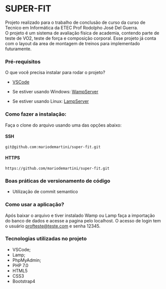 # SUPER-FIT
Projeto realizado para o trabalho de conclusão de curso da curso de Tecnico em Informática da ETEC Prof Rodolpho José Del Guerra.  
O projeto é um sistema de avaliação física de academia, contendo parte de teste de VO2, teste de força e composição corporal.
Esse projeto já conta com o layout da area de montagem de treinos para implementado futuramente.

### Pré-requisitos
O que você precisa instalar para rodar o projeto?

* [VSCode](https://code.visualstudio.com/)
  
* Se estiver usando Windows: [WampServer](https://www.wampserver.com/en/)
  
* Se estiver usando Linux: [LampServer](https://ubuntu.com/server/docs/lamp-applications)

### Como fazer a instalação:
Faça o clone do arquivo usando uma das opções abaixo:
#### SSH
```
git@github.com:mariodemartini/super-fit.git
```  
#### HTTPS
```
https://github.com/mariodemartini/super-fit.git
```  

### Boas práticas de versionamento de código
* Utilização de commit semantico

### Como usar a aplicação?
Após baixar o arquivo e tiver instalado Wamp ou Lamp faça a importação do banco de dados e acesse a pagina pelo localhost.
O acesso de login tem o usuário profteste@teste.com e senha 12345.

### Tecnologias utilizadas no projeto
* VSCode;
* Lamp;
* PhpMyAdmin;
* PHP 7.0
* HTML5
* CSS3
* Bootstrap4
